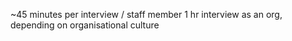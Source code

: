 ~45 minutes per interview / staff member
1 hr interview as an org, depending on organisational culture
